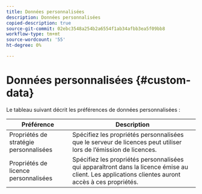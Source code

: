 ```yaml
---
title: Données personnalisées
description: Données personnalisées
copied-description: true
source-git-commit: 02ebc3548a254b2a6554f1ab34afbb3ea5f09bb8
workflow-type: tm+mt
source-wordcount: '55'
ht-degree: 0%

---
```


# Données personnalisées {#custom-data}

Le tableau suivant décrit les préférences de données personnalisées :

| Préférence | Description |
|---|---|
| Propriétés de stratégie personnalisées | Spécifiez les propriétés personnalisées que le serveur de licences peut utiliser lors de l’émission de licences. |
| Propriétés de licence personnalisées | Spécifiez les propriétés personnalisées qui apparaîtront dans la licence émise au client. Les applications clientes auront accès à ces propriétés. |
